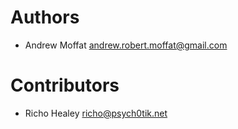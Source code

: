 # Authors

* Andrew Moffat <andrew.robert.moffat@gmail.com>


# Contributors

* Richo Healey <richo@psych0tik.net> 
